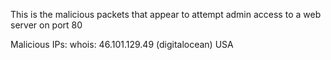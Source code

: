 This is the malicious packets that appear to attempt admin access to a web server on port 80

Malicious IPs:      whois:
    46.101.129.49   (digitalocean) USA
